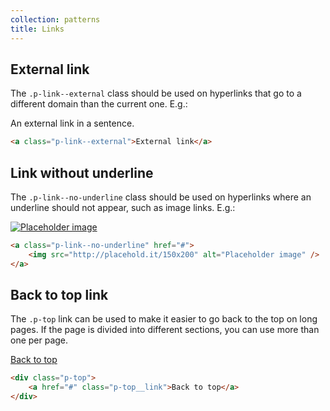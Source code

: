 ```yaml
---
collection: patterns
title: Links
---
```


## External link

The `.p-link--external` class should be used on hyperlinks that go to a different domain than the current one. E.g.:

An <a class="p-link--external">external link</a> in a sentence.

```html
<a class="p-link--external">External link</a>
```

## Link without underline

The `.p-link--no-underline` class should be used on hyperlinks where an underline should not appear, such as image links. E.g.:

<a class="p-link--no-underline" href="#">
    <img src="http://placehold.it/150x200" alt="Placeholder image" />
</a>

```html
<a class="p-link--no-underline" href="#">
    <img src="http://placehold.it/150x200" alt="Placeholder image" />
</a>
```

## Back to top link

The `.p-top` link can be used to make it easier to go back to the top on long pages. If the page is divided into different sections, you can use more than one per page.

<div class="row">
    <div class="p-top">
        <a href="#" class="p-top__link">Back to top</a>
    </div>
</div>

```html
<div class="p-top">
    <a href="#" class="p-top__link">Back to top</a>
</div>
```
